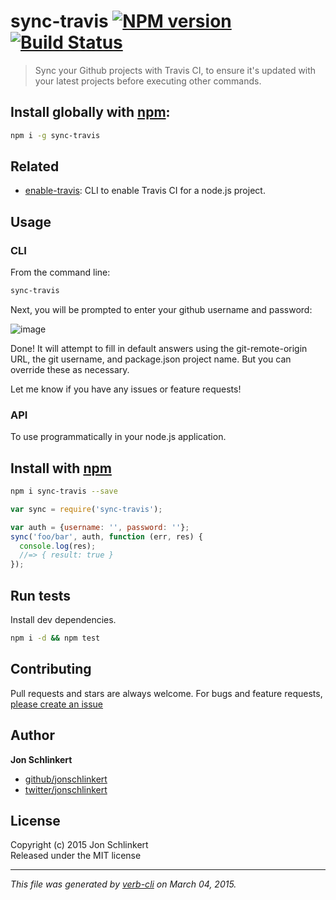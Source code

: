 # sync-travis [![NPM version](https://badge.fury.io/js/sync-travis.svg)](http://badge.fury.io/js/sync-travis)  [![Build Status](https://travis-ci.org/jonschlinkert/sync-travis.svg)](https://travis-ci.org/jonschlinkert/sync-travis) 

> Sync your Github projects with Travis CI, to ensure it's updated with your latest projects before executing other commands.

## Install globally with [npm](npmjs.org):

```bash
npm i -g sync-travis
```

## Related
* [enable-travis](https://github.com/jonschlinkert/enable-travis): CLI to enable Travis CI for a node.js project.

## Usage

### CLI

From the command line:

```bash
sync-travis
```

Next, you will be prompted to enter your github username and password:

![image](https://cloud.githubusercontent.com/assets/383994/6496185/dc639d94-c29e-11e4-8ab2-0679e31a507b.png)

Done! It will attempt to fill in default answers using the git-remote-origin URL, the git username, and package.json project name. But you can override these as necessary.

Let me know if you have any issues or feature requests!

### API

To use programmatically in your node.js application.

## Install with [npm](npmjs.org)

```bash
npm i sync-travis --save
```

```js
var sync = require('sync-travis');

var auth = {username: '', password: ''};
sync('foo/bar', auth, function (err, res) {
  console.log(res);
  //=> { result: true }
});
```

## Run tests
Install dev dependencies.

```bash
npm i -d && npm test
```


## Contributing
Pull requests and stars are always welcome. For bugs and feature requests, [please create an issue](https://github.com/jonschlinkert/sync-travis/issues)


## Author

**Jon Schlinkert**
 
+ [github/jonschlinkert](https://github.com/jonschlinkert)
+ [twitter/jonschlinkert](http://twitter.com/jonschlinkert) 

## License
Copyright (c) 2015 Jon Schlinkert  
Released under the MIT license

***

_This file was generated by [verb-cli](https://github.com/assemble/verb-cli) on March 04, 2015._

[enable-travis]: https://github.com/jonschlinkert/enable-travis
